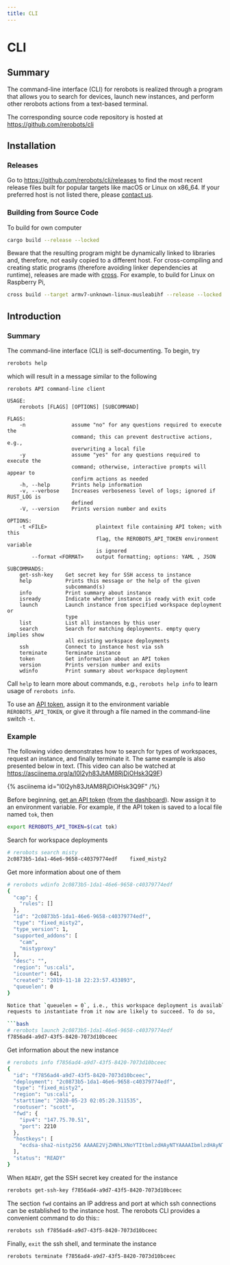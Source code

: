 ```yaml
---
title: CLI
---
```


# CLI

## Summary

The command-line interface (CLI) for rerobots is realized through a program that
allows you to search for devices, launch new instances, and perform other
rerobots actions from a text-based terminal.

The corresponding source code repository is hosted at <https://github.com/rerobots/cli>


## Installation

### Releases

Go to <https://github.com/rerobots/cli/releases> to find the most recent release
files built for popular targets like macOS or Linux on x86_64. If your preferred
host is not listed there, please [contact us](https://rerobots.net/contact).


### Building from Source Code

To build for own computer

```bash
cargo build --release --locked
```

Beware that the resulting program might be dynamically linked to libraries and,
therefore, not easily copied to a different host. For cross-compiling and
creating static programs (therefore avoiding linker dependencies at runtime),
releases are made with [cross](https://github.com/cross-rs/cross).
For example, to build for Linux on Raspberry Pi,

```bash
cross build --target armv7-unknown-linux-musleabihf --release --locked
```


## Introduction

### Summary

The command-line interface (CLI) is self-documenting. To begin, try

```bash
rerobots help
```

which will result in a message similar to the following

```
rerobots API command-line client

USAGE:
    rerobots [FLAGS] [OPTIONS] [SUBCOMMAND]

FLAGS:
    -n               assume "no" for any questions required to execute the
                     command; this can prevent destructive actions, e.g.,
                     overwriting a local file
    -y               assume "yes" for any questions required to execute the
                     command; otherwise, interactive prompts will appear to
                     confirm actions as needed
    -h, --help       Prints help information
    -v, --verbose    Increases verboseness level of logs; ignored if RUST_LOG is
                     defined
    -V, --version    Prints version number and exits

OPTIONS:
    -t <FILE>                plaintext file containing API token; with this
                             flag, the REROBOTS_API_TOKEN environment variable
                             is ignored
        --format <FORMAT>    output formatting; options: YAML , JSON

SUBCOMMANDS:
    get-ssh-key    Get secret key for SSH access to instance
    help           Prints this message or the help of the given
                   subcommand(s)
    info           Print summary about instance
    isready        Indicate whether instance is ready with exit code
    launch         Launch instance from specified workspace deployment or
                   type
    list           List all instances by this user
    search         Search for matching deployments. empty query implies show
                   all existing workspace deployments
    ssh            Connect to instance host via ssh
    terminate      Terminate instance
    token          Get information about an API token
    version        Prints version number and exits
    wdinfo         Print summary about workspace deployment
```

Call `help` to learn more about commands, e.g., `rerobots help info` to
learn usage of `rerobots info`.

To use an [API token](https://rerobots.net/tokens), assign it to the
environment variable `REROBOTS_API_TOKEN`, or give it through a file named in
the command-line switch `-t`.


### Example

The following video demonstrates how to search for types of workspaces, request
an instance, and finally terminate it. The same example is also presented below
in text. (This video can also be watched at <https://asciinema.org/a/l0l2yh83JtAM8RjDiOHsk3Q9F>)

{% asciinema id="l0l2yh83JtAM8RjDiOHsk3Q9F" /%}

Before beginning, [get an API token](/web/making-and-revoking-api-tokens)
([from the dashboard](https://rerobots.net/tokens)). Now assign it to an
environment variable.  For example, if the API token is saved to a local file
named `tok`, then

```bash
export REROBOTS_API_TOKEN=$(cat tok)
```

Search for workspace deployments

```bash
# rerobots search misty
2c0873b5-1da1-46e6-9658-c40379774edf    fixed_misty2
```

Get more information about one of them

```bash
# rerobots wdinfo 2c0873b5-1da1-46e6-9658-c40379774edf
{
  "cap": {
    "rules": []
  },
  "id": "2c0873b5-1da1-46e6-9658-c40379774edf",
  "type": "fixed_misty2",
  "type_version": 1,
  "supported_addons": [
    "cam",
    "mistyproxy"
  ],
  "desc": "",
  "region": "us:cali",
  "icounter": 641,
  "created": "2019-11-18 22:23:57.433893",
  "queuelen": 0
}

Notice that `queuelen = 0`, i.e., this workspace deployment is available, and
requests to instantiate from it now are likely to succeed. To do so,

```bash
# rerobots launch 2c0873b5-1da1-46e6-9658-c40379774edf
f7856ad4-a9d7-43f5-8420-7073d10bceec
```

Get information about the new instance

```bash
# rerobots info f7856ad4-a9d7-43f5-8420-7073d10bceec
{
  "id": "f7856ad4-a9d7-43f5-8420-7073d10bceec",
  "deployment": "2c0873b5-1da1-46e6-9658-c40379774edf",
  "type": "fixed_misty2",
  "region": "us:cali",
  "starttime": "2020-05-23 02:05:20.311535",
  "rootuser": "scott",
  "fwd": {
    "ipv4": "147.75.70.51",
    "port": 2210
  },
  "hostkeys": [
    "ecdsa-sha2-nistp256 AAAAE2VjZHNhLXNoYTItbmlzdHAyNTYAAAAIbmlzdHAyNTYAAABBBPd5tTJLAksiu3uTbGwkBKXFb00XyTPeef6tn/0AMFiRpomU5bArpJnT3SZKhN3kkdT3HvTQiN5/dexOCFWNGUE= root@newc59"
  ],
  "status": "READY"
}
```

When `READY`, get the SSH secret key created for the instance

```bash
rerobots get-ssh-key f7856ad4-a9d7-43f5-8420-7073d10bceec
```

The section `fwd` contains an IP address and port at which ssh connections can
be established to the instance host. The rerobots CLI provides a convenient
command to do this::

```bash
rerobots ssh f7856ad4-a9d7-43f5-8420-7073d10bceec
```

Finally, `exit` the ssh shell, and terminate the instance

```bash
rerobots terminate f7856ad4-a9d7-43f5-8420-7073d10bceec
```
